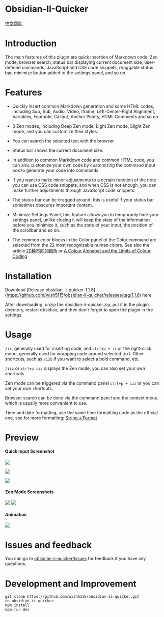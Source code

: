 # Obsidian-II-Quicker

[中文帮助](https://github.com/wish5115/obsidian-ii-quicker/blob/main/README-zh.md)

# Introduction

The main features of this plugin are quick insertion of Markdown code, Zen mode, browser search, status bar displaying current document size, user-defined commands, JavaScript and CSS code snippets, draggable status bar, minimize button added to the settings panel, and so on.


# Features

- Quickly insert common Markdown generation and some HTML codes, including Sup, Sub, Audio, Video, Iframe, Left-Center-Right Alignment, Variables, Footnote, Callout, Anchor Points, HTML Comments and so on.

- 3 Zen modes, including Deep Zen mode, Light Zen mode, Slight Zen mode, and you can customize their styles.

- You can search the selected text with the browser.

- Status bar shows the current document size.

- In addition to common Markdown code and common HTML code, you can also customize your own code by customizing the command input box to generate your code into commands.

- If you want to make minor adjustments to a certain function of the note you can use CSS code snippets, and when CSS is not enough, you can make further adjustments through JavaScript code snippets.

- The status bar can be dragged around, this is useful if your status bar sometimes obscures important content.

- Minimize Settings Panel, this feature allows you to temporarily hide your settings panel, unlike closing it will keep the state of the information before you minimize it, such as the state of your input, the position of the scrollbar and so on.

- The common color blocks in the Color panel of the Color command are selected from the 22 most recognizable human colors. See also the article [20种不同的颜色](https://zhuanlan.zhihu.com/p/508870810) or [A Colour Alphabet and the Limits of Colour Coding](https://www.researchgate.net/publication/237005166_A_Colour_Alphabet_and_the_Limits_of_Colour_Coding)

# Installation

Download [Release obsidian-ii-quicker-1.1.8] (https://github.com/wish5115/obsidian-ii-quicker/releases/tag/1.1.8) here

After downloading, unzip the obsidian-ii-quicker.zip, put it in the plugin directory, restart obsidian, and then don't forget to open the plugin in the settings.

# Usage

`/ii`, generally used for inserting code, and `ctrl+p + ii` or the right-click menu, generally used for wrapping code around selected text. Other shortcuts, such as `/iib` if you want to select a bold command, etc.

`/iiz` or `ctrl+p iiz` displays the Zen mode, you can also set your own shortcuts.

Zen mode can be triggered via the command panel `ctrl+p + iiz` or you can set your own shortcuts.

Browser search can be done via the command panel and the context menu, which is usually more convenient to use.

Time and date formatting, use the same time formatting code as the official one, see for more formatting: [String + Format](https://momentjs.com/docs/#/parsing/string-format/)

# Preview

#### Quick Input Screenshot

![](https://cdn.jsdelivr.net/gh/wish5115/obsidian-ii-quicker@main/assets/screenshots/list1.png)

![](https://cdn.jsdelivr.net/gh/wish5115/obsidian-ii-quicker@main/assets/screenshots/list2.png)

![](https://cdn.jsdelivr.net/gh/wish5115/obsidian-ii-quicker@main/assets/screenshots/image-modal.webp)

#### Zen Mode Screenshots

![](https://cdn.jsdelivr.net/gh/wish5115/obsidian-ii-quicker@main/assets/screenshots/zen-light.png)
![](https://cdn.jsdelivr.net/gh/wish5115/obsidian-ii-quicker@main/assets/screenshots/zen-dark.png)

#### Animation

![](https://cdn.jsdelivr.net/gh/wish5115/obsidian-ii-quicker@main/assets/screenshots/iiplugin.gif)


# Issues and feedback

You can go to [obsidian-ii-quicker/issues](https://github.com/wish5115/obsidian-ii-quicker/issues) for feedback if you have any questions.

# Development and Improvement

```
git clone https://github.com/wish5115/obsidian-ii-quicker.git
cd obsidian-ii-quicker
npm install
npm run dev
```
